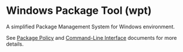 # Windows Package Tool (wpt)

A simplified Package Management System for Windows environment.

See [Package Policy](doc/package_policy.md) and [Command-Line Interface](doc/wpt_cli.md) documents for more details.
